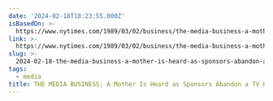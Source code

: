 ```yaml
---
date: '2024-02-18T18:23:55.000Z'
isBasedOn: >-
  https://www.nytimes.com/1989/03/02/business/the-media-business-a-mother-is-heard-as-sponsors-abandon-a-tv-hit.html
link: >-
  https://www.nytimes.com/1989/03/02/business/the-media-business-a-mother-is-heard-as-sponsors-abandon-a-tv-hit.html
slug: >-
  2024-02-18-the-media-business-a-mother-is-heard-as-sponsors-abandon-a-tv-hit-the-ne
tags:
  - media
title: THE MEDIA BUSINESS; A Mother Is Heard as Sponsors Abandon a TV Hit - The Ne
---
```


